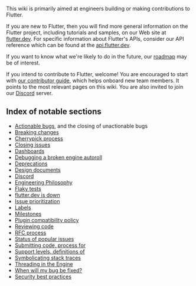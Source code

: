 This wiki is primarily aimed at engineers building or making contributions to Flutter.

If you are new to Flutter, then you will find more general information on the Flutter project, including tutorials and samples, on our Web site at [flutter.dev](https://flutter.dev). For specific information about Flutter's APIs, consider our API reference which can be found at the [api.flutter.dev](https://api.flutter.dev/).

If you want to know what we're likely to do in the future, our [roadmap](./roadmap/Roadmap.md) may be of interest.

If you intend to contribute to Flutter, welcome! You are encouraged to start with [our contributor guide](../CONTRIBUTING.md), which helps onboard new team members. It points to the most relevant pages on this wiki. You are also invited to join our [Discord](https://github.com/flutter/flutter/wiki/Chat) server.


## Index of notable sections

* [Actionable bugs](./triage/README.md#what-makes-an-issue-actionable), and the closing of unactionable bugs
* [Breaking changes](https://github.com/flutter/flutter/wiki/Tree-hygiene#handling-breaking-changes)
* [Cherrypick process](./releases/Flutter-Cherrypick-Process.md)
* [Closing issues](https://github.com/flutter/flutter/wiki/Issue-hygiene#closing-issues)
* [Dashboards](./infra/Dashboards.md)
* [Debugging a broken engine autoroll](./engine/Debugging-the-engine.md#bisecting-a-roll-failure)
* [Deprecations](https://github.com/flutter/flutter/wiki/Tree-hygiene#deprecations)
* [Design documents](https://github.com/flutter/flutter/wiki/Design-Documents)
* [Discord](https://github.com/flutter/flutter/wiki/Chat)
* [Engineering Philosophy](https://github.com/flutter/flutter/wiki/Style-guide-for-Flutter-repo#philosophy)
* [Flaky tests](https://github.com/flutter/flutter/wiki/Issue-hygiene#flaky-tests)
* [flutter.dev is down](./In-case-of-emergency.md)
* [Issue prioritization](https://github.com/flutter/flutter/wiki/Issue-hygiene#priorities)
* [Labels](https://github.com/flutter/flutter/wiki/Issue-hygiene#labels)
* [Milestones](https://github.com/flutter/flutter/wiki/Issue-hygiene#milestones)
* [Plugin compatibility policy](https://github.com/flutter/flutter/wiki/Style-guide-for-Flutter-repo#plugin-compatibility)
* [Reviewing code](https://github.com/flutter/flutter/wiki/Tree-hygiene#how-to-review-code)
* [RFC process](https://github.com/flutter/flutter/wiki/Issue-hygiene#how-to-propose-a-specific-change)
* [Status of popular issues](https://github.com/flutter/flutter/wiki/Popular-issues)
* [Submitting code, process for](https://github.com/flutter/flutter/wiki/Tree-hygiene#overview)
* [Support levels, definitions of](https://github.com/flutter/flutter/wiki/Values#support)
* [Symbolicating stack traces](./engine/Crashes.md)
* [Threading in the Engine](./about/The-Engine-architecture.md#threading)
* [When will my bug be fixed?](https://github.com/flutter/flutter/wiki/Issue-hygiene#when-will-my-bug-be-fixed)
* [Security best practices](./infra/Security.md#best-practices)
